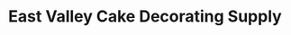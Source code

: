 ---
title: "East Valley Cake Decorating Supply"
url: /mesa/east-valley-cake-decorating-supply/
shop: bakery
---